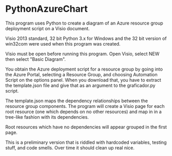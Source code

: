 # PythonAzureChart

This program uses Python to create a diagram of an Azure resource group deployment script on a Visio document. 

Visio 2013 standard, 32 bit Python 3.x for Windows and the 32 bit version of win32com were used when this program was created.

Visio must be open before running this program. Open Visio, select NEW then select "Basic Diagram".  

You obtain the Azure deployment script for a resource group by going into the Azure Portal, selecting a Resource Group, and choosing Automation Script on the options panel. When you download that, you have to extract the template.json file and give that as an argument to the graficador.py script.

The template.json maps the dependency relationships between the resource group components. The program will create a Visio page for each root resource (one which depends on no other resources) and map in in a tree-like fashion with its dependencies. 

Root resources which have no dependencies will appear grouped in the first page.

This is a preliminary version that is riddled with hardcoded variables, testing stuff, and code smells. Over time it should clean up real nice.
